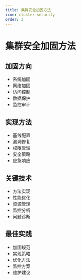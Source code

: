 ```yaml
---
title: 集群安全加固方法
icon: cluster-security
order: 3
---
```


# 集群安全加固方法

## 加固方向
- 系统加固
- 网络加固
- 访问控制
- 数据保护
- 监控审计

## 实现方法
- 基线配置
- 漏洞修复
- 权限管理
- 安全策略
- 应急响应

## 关键技术
- 方法实现
- 性能优化
- 资源管理
- 监控分析
- 问题诊断

## 最佳实践
- 加固规范
- 实现策略
- 优化方法
- 监控方案
- 维护建议
